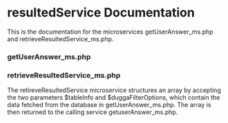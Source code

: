 # resultedService Documentation
This is the documentation for the microservices getUserAnswer_ms.php and retrieveResultedService_ms.php. 

### getUserAnswer_ms.php


### retrieveResultedService_ms.php
The retireveResultedService microservice structures an array by accepting the two parameters $tableInfo and $duggaFilterOptions, which contain the data fetched from the database in getUserAnswer_ms.php. The array is then returned to the calling service getuserAnswer_ms.php. 
